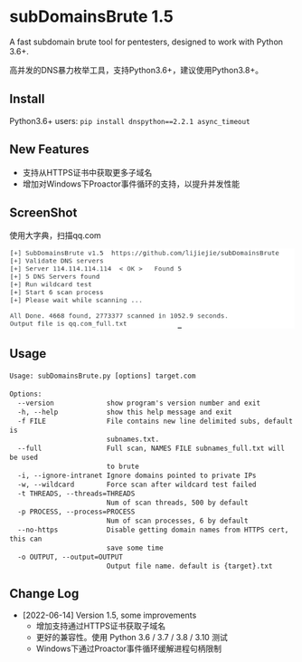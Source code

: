 # subDomainsBrute 1.5 #

A fast subdomain brute tool for pentesters, designed to work with Python 3.6+.

高并发的DNS暴力枚举工具，支持Python3.6+，建议使用Python3.8+。

## Install ##
Python3.6+ users: `pip install dnspython==2.2.1 async_timeout`

## New Features

* 支持从HTTPS证书中获取更多子域名
* 增加对Windows下Proactor事件循环的支持，以提升并发性能

## ScreenShot ##

使用大字典，扫描qq.com

![screenshot](screenshot.png)

## Usage ##

```
Usage: subDomainsBrute.py [options] target.com

Options:
  --version             show program's version number and exit
  -h, --help            show this help message and exit
  -f FILE               File contains new line delimited subs, default is
                        subnames.txt.
  --full                Full scan, NAMES FILE subnames_full.txt will be used
                        to brute
  -i, --ignore-intranet Ignore domains pointed to private IPs
  -w, --wildcard        Force scan after wildcard test failed
  -t THREADS, --threads=THREADS
                        Num of scan threads, 500 by default
  -p PROCESS, --process=PROCESS
                        Num of scan processes, 6 by default
  --no-https            Disable getting domain names from HTTPS cert, this can
                        save some time
  -o OUTPUT, --output=OUTPUT
                        Output file name. default is {target}.txt
```

## Change Log ##

* [2022-06-14] Version 1.5, some improvements
  * 增加支持通过HTTPS证书获取子域名
  * 更好的兼容性。使用 Python 3.6 / 3.7 / 3.8 / 3.10 测试
  * Windows下通过Proactor事件循环缓解进程句柄限制